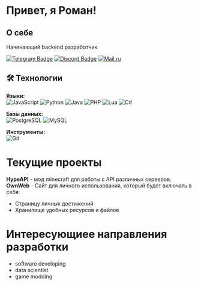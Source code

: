 # Привет, я Роман!

## О себе
Начинающий backend разработчик

[![Telegram Badge](https://img.shields.io/badge/-soulinfect-26A5E4?style=flat-square&logo=Telegram&logoColor=white&link=https://t.me/soulinfect)](https://t.me/soulinfect)
[![Discord Badge](https://img.shields.io/badge/-soulinfect-5865F2?style=flat-square&logo=Discord&logoColor=white&link=https://discord.com/users/soulinfect)](https://discord.com/users/soulinfect)
[![Mail.ru](https://img.shields.io/badge/Mail.ru-письмо-005FF9?style=flat-square&logo=mail.ru&logoColor=white)](mailto:soulinfect@mail.ru)

## 🛠 Технологии 
**Языки:**  
![JavaScript](...) ![Python](...) ![Java](...) ![PHP](...) ![Lua](...) ![C#](...)  

**Базы данных:**  
![PostgreSQL](...) ![MySQL](...)  

**Инструменты:**  
![Git](https://img.shields.io/badge/-Git-F05032?style=flat-square&logo=git&logoColor=white)

# Текущие проекты
**HypeAPI** - мод minecraft для работы с API различных серверов.
**OwnWeb** - Сайт для личного использования, который будет включать в себя:
- Страницу личных достижений 
- Хранилище удобных ресурсов и файлов

# Интересующиее направления разработки
- software developing
- data scientist
- game modding
